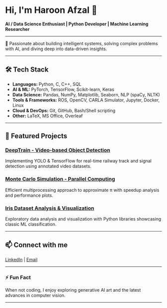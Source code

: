 # Hi, I'm Haroon Afzal 👋

**AI / Data Science Enthusiast | Python Developer | Machine Learning Researcher**

---

🚀 Passionate about building intelligent systems, solving complex problems with AI, and diving deep into data-driven insights.

---

## 🛠️ Tech Stack

- **Languages:** Python, C, C++, SQL
- **AI & ML:** PyTorch, TensorFlow, Scikit-learn, Keras
- **Data Science:** Pandas, NumPy, Matplotlib, Seaborn, NLP (spaCy, NLTK)
- **Tools & Frameworks:** ROS, OpenCV, CARLA Simulator, Jupyter, Docker, Linux
- **Cloud & DevOps:** Git, GitHub, Bash/Shell scripting
- **Other:** LaTeX, MS Office, Overleaf

---

## 📂 Featured Projects

### [DeepTrain - Video-based Object Detection](https://github.com/Haroon913805/DeepTrain)  
Implementing YOLO & TensorFlow for real-time railway track and signal detection using annotated video datasets.

### [Monte Carlo Simulation - Parallel Computing](https://github.com/Haroon913805/MonteCarloParallel)  
Efficient multiprocessing approach to approximate π with speedup analysis and performance plots.

### [Iris Dataset Analysis & Visualization](https://github.com/Haroon913805/Iris-Data-Analysis)  
Exploratory data analysis and visualization with Python libraries showcasing classic ML classification.

---

## 📫 Connect with me

[LinkedIn](https://linkedin.com/in/haroon-afzal) | [Email](mailto:your-email@example.com)

---

### ⚡ Fun Fact  
When not coding, I enjoy exploring generative AI art and the latest advances in computer vision.

---

<!--
You can add GitHub stats or visitor badges here if you want.
Example:
![Haroon's GitHub stats](https://github-readme-stats.vercel.app/api?username=Haroon913805&show_icons=true&theme=radical)
-->


